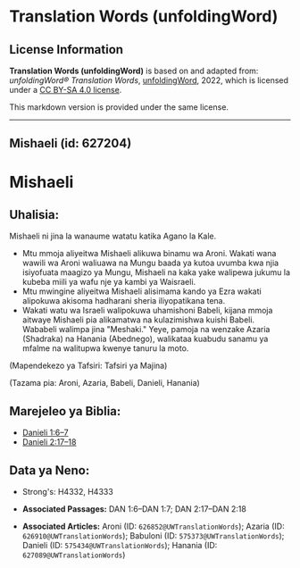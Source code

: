 # Translation Words (unfoldingWord)

## License Information

**Translation Words (unfoldingWord)** is based on and adapted from: _unfoldingWord® Translation Words_, [unfoldingWord](https://unfoldingword.org/utw), 2022, which is licensed under a [CC BY-SA 4.0 license](https://creativecommons.org/licenses/by-sa/4.0/legalcode.en).

This markdown version is provided under the same license.



--------------------------------

## Mishaeli (id: 627204)

Mishaeli
========

Uhalisia:
---------

Mishaeli ni jina la wanaume watatu katika Agano la Kale.

* Mtu mmoja aliyeitwa Mishaeli alikuwa binamu wa Aroni. Wakati wana wawili wa Aroni waliuawa na Mungu baada ya kutoa uvumba kwa njia isiyofuata maagizo ya Mungu, Mishaeli na kaka yake walipewa jukumu la kubeba miili ya wafu nje ya kambi ya Waisraeli.
* Mtu mwingine aliyeitwa Mishaeli alisimama kando ya Ezra wakati alipokuwa akisoma hadharani sheria iliyopatikana tena.
* Wakati watu wa Israeli walipokuwa uhamishoni Babeli, kijana mmoja aitwaye Mishaeli pia alikamatwa na kulazimishwa kuishi Babeli. Wababeli walimpa jina "Meshaki." Yeye, pamoja na wenzake Azaria (Shadraka) na Hanania (Abednego), walikataa kuabudu sanamu ya mfalme na walitupwa kwenye tanuru la moto.

(Mapendekezo ya Tafsiri: Tafsiri ya Majina)

(Tazama pia: Aroni, Azaria, Babeli, Danieli, Hanania)

Marejeleo ya Biblia:
--------------------

* [Danieli 1:6–7](https://ref.ly/Dan1:6-Dan1:7)
* [Danieli 2:17–18](https://ref.ly/Dan2:17-Dan2:18)

Data ya Neno:
-------------

* Strong's: H4332, H4333

* **Associated Passages:** DAN 1:6–DAN 1:7; DAN 2:17–DAN 2:18
* **Associated Articles:** Aroni (ID: `626852@UWTranslationWords`); Azaria (ID: `626910@UWTranslationWords`); Babuloni (ID: `575373@UWTranslationWords`); Danieli (ID: `575434@UWTranslationWords`); Hanania (ID: `627089@UWTranslationWords`)

